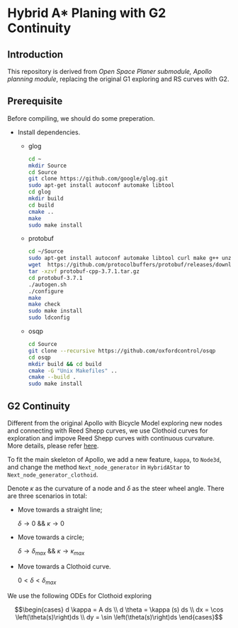 # Hybrid A* Planing with G2 Continuity

## Introduction

This repository is derived from *Open Space Planer submodule, Apollo planning module*, replacing the original G1 exploring and RS curves with G2.

## Prerequisite

Before compiling, we should do some preperation.

- Install dependencies.

    - glog

        ```bash
        cd ~ 
        mkdir Source
        cd Source
        git clone https://github.com/google/glog.git
        sudo apt-get install autoconf automake libtool
        cd glog
        mkdir build
        cd build
        cmake ..
        make
        sudo make install
        ```    

    - protobuf
  
        ```bash
        cd ~/Source
        sudo apt-get install autoconf automake libtool curl make g++ unzip
        wget  https://github.com/protocolbuffers/protobuf/releases/download/v3.7.1/protobuf-cpp-3.7.1.tar.gz
        tar -xzvf protobuf-cpp-3.7.1.tar.gz
        cd protobuf-3.7.1
        ./autogen.sh
        ./configure
        make
        make check
        sudo make install
        sudo ldconfig
        ```

    - osqp

        ```bash
        cd Source
        git clone --recursive https://github.com/oxfordcontrol/osqp
        cd osqp
        mkdir build && cd build
        cmake -G "Unix Makefiles" ..
        cmake --build .
        sudo make install
        ```
    
## G2 Continuity

Different from the original Apollo with Bicycle Model exploring new nodes and connecting with Reed Shepp curves, we use Clothoid curves for exploration and impove Reed Shepp curves with continuous curvature. More details, please refer [here](https://github.com/hbanzhaf/steering_functions).

To fit the main skeleton of Apollo, we add a new feature, `kappa`, to `Node3d`, and change the method `Next_node_generator` in `HybridAStar` to `Next_node_generator_clothoid`. 

Denote $\kappa$ as the curvature of a node and $\delta$ as the steer wheel angle. There are three scenarios in total:

- Move towards a straight line;

  $\delta \rightarrow 0$ && $\kappa \rightarrow 0$
  
- Move towards a circle;

  $\delta \rightarrow \delta_{max}$ && $\kappa \rightarrow \kappa_{max}$

- Move towards a Clothoid curve.

  $0< \delta < \delta_{max}$

We use the following ODEs for Clothoid exploring

$$\begin{cases}
d \kappa = A ds \\
d \theta = \kappa (s) ds \\
dx = \cos \left(\theta(s)\right)ds \\
dy = \sin \left(\theta(s)\right)ds
\end{cases}$$
